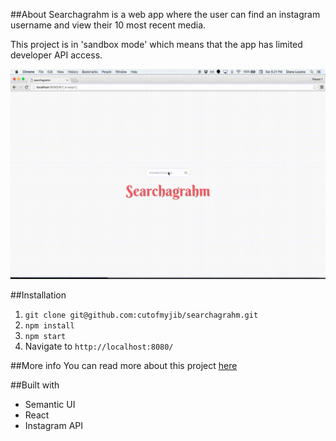 ##About
Searchagrahm is a web app where the user can find an instagram username and view their 10 most recent media.

This project is in 'sandbox mode' which means that the app has limited developer API access.


![](demo.gif)

##Installation

1. `git clone git@github.com:cutofmyjib/searchagrahm.git`
2. `npm install`
3. `npm start`
4.  Navigate to `http://localhost:8080/`

##More info
You can read more about this project [here](http://cutofmyjib.github.io/searchagrahm.html)

##Built with
* Semantic UI
* React
* Instagram API
